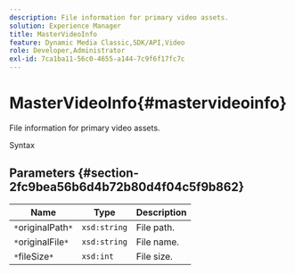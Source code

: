 ```yaml
---
description: File information for primary video assets.
solution: Experience Manager
title: MasterVideoInfo
feature: Dynamic Media Classic,SDK/API,Video
role: Developer,Administrator
exl-id: 7ca1ba11-56c0-4655-a144-7c9f6f17fc7c
---
```

# MasterVideoInfo{#mastervideoinfo}

File information for primary video assets.

 Syntax 

## Parameters {#section-2fc9bea56b6d4b72b80d4f04c5f9b862}

|  Name  | Type  | Description  |
|---|---|---|
|  `*`originalPath`*`  | `xsd:string`  | File path.  |
|  `*`originalFile`*`  | `xsd:string`  | File name.  |
|  `*`fileSize`*`  | `xsd:int`  | File size.  |

